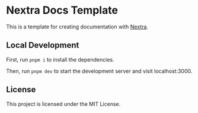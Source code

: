 # Nextra Docs Template 

This is a template for creating documentation with [Nextra](https://nextra.site).


## Local Development

First, run `pnpm i` to install the dependencies.

Then, run `pnpm dev` to start the development server and visit localhost:3000.

## License

This project is licensed under the MIT License.
